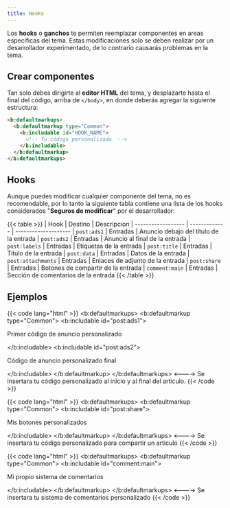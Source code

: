 ```yaml
---
title: Hooks
---
```


Los **hooks** o **ganchos** te permiten reemplazar componentes en areas especificas del tema. Estas modificaciones solo se deben realizar por un desarrollador experimentado, de lo contrario causarás problemas en la tema.


## Crear componentes

Tan solo debes dirigirte al **editor HTML** del tema, y desplazarte hasta el final del código, arriba de `</body>`, en donde deberás agregar la siguiente estructura:


```html
<b:defaultmarkups>
  <b:defaultmarkup type="Common">
    <b:includable id="HOOK_NAME">
      <!-- Tu código personalizado  -->
    </b:includable>
  </b:defaultmarkup>
</b:defaultmarkups>
```

## Hooks

Aunque puedes modificar cualquier componente del tema, no es recomendable, por lo tanto la siguiente tabla contiene una lista de los hooks considerados "**Seguros de modificar**" por el desarrollador:


{{< table >}}
| Hook               | Destino       | Descripcion
| ------------------ | ------------- | --------------------
| `post:ads1`        | Entradas      | Anuncio debajo del título de la entrada
| `post:ads2`        | Entradas      | Anuncio al final de la entrada
| `post:labels`      | Entradas      | Etiquetas de la entrada
| `post:title`       | Entradas      | Título de la entrada
| `post:data`        | Entradas      | Datos de la entrada
| `post:attachments` | Entradas      | Enlaces de adjunto de la entrada
| `post:share`       | Entradas      | Botones de compartir de la entrada
| `comment:main`     | Entradas      | Sección de comentarios de la entrada
{{< /table >}}


## Ejemplos

{{< code lang="html" >}}
<b:defaultmarkups>
  <b:defaultmarkup type="Common">
    <b:includable id="post:ads1">
      <p>Primer código de anuncio personalizado</p>
    </b:includable>
    <b:includable id="post:ads2">
      <p>Código de anuncio personalizado final</p>
    </b:includable>
  </b:defaultmarkup>
</b:defaultmarkups>
<---->
Se insertara tu código personalizado al inicio y al final del articulo.
{{< /code >}}


{{< code lang="html" >}}
<b:defaultmarkups>
  <b:defaultmarkup type="Common">
    <b:includable id="post:share">
      <p>Mis botones personalizados</p>
    </b:includable>
  </b:defaultmarkup>
</b:defaultmarkups>
<---->
Se insertara tu código personalizado para compartir un articulo
{{< /code >}}


{{< code lang="html" >}}
<b:defaultmarkups>
  <b:defaultmarkup type="Common">
    <b:includable id="comment:main">
      <p>Mi propio sistema de comentarios</p>
    </b:includable>
  </b:defaultmarkup>
</b:defaultmarkups>
<---->
Se insertara tu sistema de comentarios personalizado
{{< /code >}}




